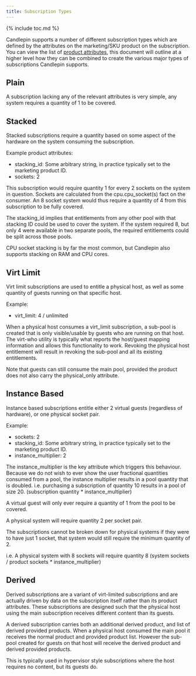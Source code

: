 ```yaml
---
title: Subscription Types
---
```

{% include toc.md %}

Candlepin supports a number of different subscription types which are defined by the attributes on the marketing/SKU product on the subscription. You can view the list of [product attributes](product_attributes.html), this document will outline at a higher level how they can be combined to create the various major types of subscriptions Candlepin supports.

## Plain

A subscription lacking any of the relevant attributes is very simple, any system requires a quantity of 1 to be covered.

## Stacked

Stacked subscriptions require a quantity based on some aspect of the hardware on the system consuming the subscription.

Example product attributes:

 * stacking_id: Some arbitrary string, in practice typically set to the marketing product ID.
 * sockets: 2

This subscription would require quantity 1 for every 2 sockets on the system in question. Sockets are calculated from the cpu.cpu_socket(s) fact on the consumer. An 8 socket system would thus require a quantity of 4 from this subscription to be fully covered.

The stacking_id implies that entitlements from any other pool with that stacking ID could be used to cover the system. If the system required 8, but only 4 were available in two separate pools, the required entitlements could be split across those pools.

CPU socket stacking is by far the most common, but Candlepin also supports stacking on RAM and CPU cores.

## Virt Limit

Virt limit subscriptions are used to entitle a physical host, as well as some quantity of guests running on that specific host.

Example:

 * virt_limit: 4 / unlimited

When a physical host consumes a virt_limit subscription, a sub-pool is created that is only visible/usable by guests who are running on that host. The virt-who utility is typically what reports the host/guest mapping information and allows this functionality to work. Revoking the physical host entitlement will result in revoking the sub-pool and all its existing entitlements.

Note that guests can still consume the main pool, provided the product does not also carry the physical_only attribute.

## Instance Based

Instance based subscriptions entitle either 2 virtual guests (regardless of hardware), or one physical socket pair.

Example:

 * sockets: 2
 * stacking_id: Some arbitrary string, in practice typically set to the marketing product ID.
 * instance_multiplier: 2

The instance_multiplier is the key attribute which triggers this behaviour. Because we do not wish to ever show the user fractional quantities consumed from a pool, the instance multiplier results in a pool quantity that is doubled. i.e. purchasing a subscription of quantity 10 results in a pool of size 20. (subscription quantity * instance_multiplier)

A virtual guest will only ever require a quantity of 1 from the pool to be covered.

A physical system will require quantity 2 per socket pair.

The subscriptions cannot be broken down for physical systems if they were to have just 1 socket, that system would still require the minimum quantity of 2.

i.e. A physical system with 8 sockets will require quantity 8 (system sockets / product sockets * instance_multiplier)


## Derived

Derived subscriptions are a variant of virt-limited subscriptions and are actually driven by data on the subscription itself rather than its product attributes. These subscriptions are designed such that the physical host using the main subscription receives different content than its guests.

A derived subscription carries both an additional derived product, and list of derived provided products. When a physical host consumed the main pool it receives the normal product and provided product list. However the sub-pool created for guests on that host will receive the derived product and derived provided products.

This is typically used in hypervisor style subscriptions where the host requires no content, but its guests do.
